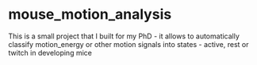 # mouse_motion_analysis
This is a small project that I built for my PhD - it allows to automatically classify motion_energy or other motion signals into states - active, rest or twitch in developing mice 
